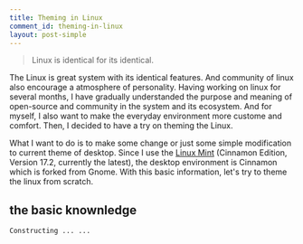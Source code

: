 ```yaml
---
title: Theming in Linux
comment_id: theming-in-linux
layout: post-simple
---
```


> Linux is identical for its identical.

The Linux is great system with its identical features.
And community of linux also encourage a atmosphere of 
personality. Having working on linux for several months,
I have gradually understanded the purpose and meaning
of open-source and community in the system and its 
ecosystem. And for myself, I also want to make the everyday
environment more custome and comfort. Then, I decided to
have a try on theming the Linux.

What I want to do is to make some change or just some simple 
modification to current theme of desktop. Since I use the
[Linux Mint][] (Cinnamon Edition, Version 17.2, currently 
the latest), the desktop environment is Cinnamon which is 
forked from Gnome. With this basic information, let's 
try to theme the linux from scratch.

<!-- more -->

the basic knownledge
--------------------

```
Constructing ... ...
```

[Linux Mint]: http://www.linuxmint.com/

